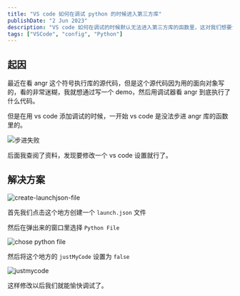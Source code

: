 ```yaml
---
title: "VS code 如何在调试 python 的时候进入第三方库"
publishDate: "2 Jun 2023"
description: "VS code 如何在调试的时候默认无法进入第三方库的函数里，这对我们想要分析第三方库源代码的时候非常不方便"
tags: ["VSCode", "config", "Python"]
---
```


## 起因

最近在看 angr 这个符号执行库的源代码，但是这个源代码因为用的面向对象写的，看的非常迷糊，我就想通过写一个 demo，然后用调试器看 angr 到底执行了什么代码。

但是在用 vs code 添加调试的时候，一开始 vs code 是没法步进 angr 库的函数里的。

![步进失败](https://picture-1303128679.cos.ap-shanghai.myqcloud.com/uPic/soHy59.png)

后面我查阅了资料，发现要修改一个 vs code 设置就行了。

## 解决方案

![create-launchjson-file](https://picture-1303128679.cos.ap-shanghai.myqcloud.com/uPic/create-launchjson-file.png)

首先我们点击这个地方创建一个 `launch.json` 文件

然后在弹出来的窗口里选择 `Python File`

![chose python file](https://picture-1303128679.cos.ap-shanghai.myqcloud.com/uPic/5Ty2Yi.png)

然后将这个地方的 `justMyCode` 设置为 `false`

![justmycode](https://picture-1303128679.cos.ap-shanghai.myqcloud.com/uPic/QGMghX.png)

这样修改以后我们就能愉快调试了。
